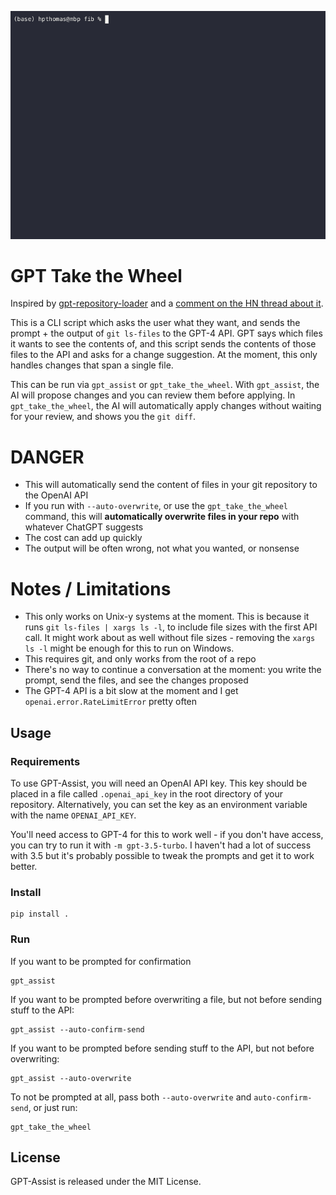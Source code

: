 ![Demo - Animated Gif of gpt_take_the_Wheel](demo.gif)

# GPT Take the Wheel
Inspired by [gpt-repository-loader](https://github.com/mpoon/gpt-repository-loader/blob/main/gpt_repository_loader.py) and a [comment on the HN thread about it](https://news.ycombinator.com/item?id=35191663). 

This is a CLI script which asks the user what they want, and sends the prompt + the output of `git ls-files` to the GPT-4 API. GPT says which files it wants to see the contents of, and this script sends the contents of those files to the API and asks for a change suggestion. At the moment, this only handles changes that span a single file. 

This can be run via `gpt_assist` or `gpt_take_the_wheel`. With `gpt_assist`, the AI will propose changes and you can review them before applying. In `gpt_take_the_wheel`, the AI will automatically apply changes without waiting for your review, and shows you the `git diff`.


# DANGER
- This will automatically send the content of files in your git repository to the OpenAI API
- If you run with `--auto-overwrite`, or use the `gpt_take_the_wheel` command, this will **automatically overwrite files in your repo** with whatever ChatGPT suggests
- The cost can add up quickly
- The output will be often wrong, not what you wanted, or nonsense

# Notes / Limitations
- This only works on Unix-y systems at the moment. This is because it runs `git ls-files | xargs ls -l`, to include file sizes with the first API call. It might work about as well without file sizes - removing the `xargs ls -l` might be enough for this to run on Windows.
- This requires git, and only works from the root of a repo
- There's no way to continue a conversation at the moment: you write the prompt, send the files, and see the changes proposed
- The GPT-4 API is a bit slow at the moment and I get `openai.error.RateLimitError` pretty often

## Usage
### Requirements
To use GPT-Assist, you will need an OpenAI API key. This key should be placed in a file called `.openai_api_key` in the root directory of your repository. Alternatively, you can set the key as an environment variable with the name `OPENAI_API_KEY`.

You'll need access to GPT-4 for this to work well - if you don't have access, you can try to run it with `-m gpt-3.5-turbo`. I haven't had a lot of success with 3.5 but it's probably possible to tweak the prompts and get it to work better.

### Install 
```
pip install .
```

### Run
If you want to be prompted for confirmation
```
gpt_assist
```
If you want to be prompted before overwriting a file, but not before sending stuff to the API:
```
gpt_assist --auto-confirm-send
```
If you want to be prompted before sending stuff to the API, but not before overwriting:
```
gpt_assist --auto-overwrite
```

To not be prompted at all, pass both `--auto-overwrite` and `auto-confirm-send`, or just run:
```
gpt_take_the_wheel
```

## License

GPT-Assist is released under the MIT License.
